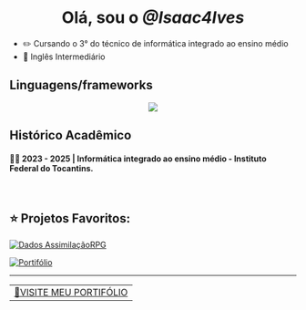 
<h1 align="center"> Olá, sou o <i>@Isaac4lves</i> </h1>

- ✏️ Cursando o 3° do técnico de informática integrado ao ensino médio
- 📖 Inglês Intermediário


## Linguagens/frameworks
<div align="center">
<img src="https://skillicons.dev/icons?i=javascript,python,django,scss,nodejs,express" width={100}/><br>
</div>

## Histórico Acadêmico
#### 👨‍🎓 2023 - 2025 | Informática integrado ao ensino médio - Instituto Federal do Tocantins. 

</br>


## ⭐ Projetos Favoritos:

[![Dados AssimilaçãoRPG](https://github-readme-stats.vercel.app/api/pin/?username=Isaac4lves&repo=ASRPG-dices&theme=dracula)](https://github.com/Isaac4lves/ASRPG-dices)

[![Portifólio](https://github-readme-stats.vercel.app/api/pin/?username=Isaac4lves&repo=Portifolio&theme=dracula)](https://github.com/Isaac4lves/Portifolio)

---

<table align="center">
  <td>
    <a href="https://isaacandrade.vercel.app/" target="_blank">📌VISITE MEU PORTIFÓLIO </a>
    </td>
</table>



